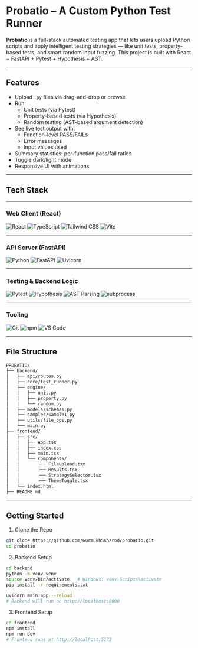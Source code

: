 # Probatio – A Custom Python Test Runner

**Probatio** is a full-stack automated testing app that lets users upload Python scripts and apply intelligent testing strategies — like unit tests, property-based tests, and smart random input fuzzing. This project is built with React + FastAPI + Pytest + Hypothesis + AST.

---

## Features

- Upload `.py` files via drag-and-drop or browse
- Run:
  - Unit tests (via Pytest)
  - Property-based tests (via Hypothesis)
  - Random testing (AST-based argument detection)
- See live test output with:
  - Function-level PASS/FAILs
  - Error messages
  - Input values used
- Summary statistics: per-function pass/fail ratios
- Toggle dark/light mode
- Responsive UI with animations

---

## Tech Stack

---

### Web Client (React)

![React](https://img.shields.io/badge/React-20232A?style=for-the-badge&logo=react&logoColor=61DAFB)
![TypeScript](https://img.shields.io/badge/TypeScript-3178C6?style=for-the-badge&logo=typescript&logoColor=white)
![Tailwind CSS](https://img.shields.io/badge/Tailwind%20CSS-06B6D4?style=for-the-badge&logo=tailwindcss&logoColor=white)
![Vite](https://img.shields.io/badge/Vite-646CFF?style=for-the-badge&logo=vite&logoColor=white)

---

### API Server (FastAPI)

![Python](https://img.shields.io/badge/Python-3776AB?style=for-the-badge&logo=python&logoColor=white)
![FastAPI](https://img.shields.io/badge/FastAPI-009688?style=for-the-badge&logo=fastapi&logoColor=white)
![Uvicorn](https://img.shields.io/badge/Uvicorn-121212?style=for-the-badge&logo=uvicorn&logoColor=white)

---

### Testing & Backend Logic

![Pytest](https://img.shields.io/badge/Pytest-3776AB?style=for-the-badge&logo=python&logoColor=white)
![Hypothesis](https://img.shields.io/badge/Hypothesis-E83E8C?style=for-the-badge&logo=python&logoColor=white)
![AST Parsing](https://img.shields.io/badge/AST-6C3483?style=for-the-badge&logo=python&logoColor=white)
![subprocess](https://img.shields.io/badge/Subprocess-1E88E5?style=for-the-badge&logo=gnubash&logoColor=white)

---

### Tooling

![Git](https://img.shields.io/badge/Git-F05032?style=for-the-badge&logo=git&logoColor=white)
![npm](https://img.shields.io/badge/npm-CB3837?style=for-the-badge&logo=npm&logoColor=white)
![VS Code](https://img.shields.io/badge/VS%20Code-007ACC?style=for-the-badge&logo=visualstudiocode&logoColor=white)

---


## File Structure

```bash
PROBATIO/
├── backend/
│   ├── api/routes.py
│   ├── core/test_runner.py
│   ├── engine/
│   │   ├── unit.py
│   │   ├── property.py
│   │   └── random.py
│   ├── models/schemas.py
│   ├── samples/sample1.py
│   ├── utils/file_ops.py
│   └── main.py
├── frontend/
│   ├── src/
│   │   ├── App.tsx
│   │   ├── index.css
│   │   ├── main.tsx
│   │   └── components/
│   │       ├── FileUpload.tsx
│   │       ├── Results.tsx
│   │       ├── StrategySelector.tsx
│   │       └── ThemeToggle.tsx
│   └── index.html
├── README.md
```

---

## Getting Started

1. Clone the Repo

```bash
git clone https://github.com/GurmukhSKharod/probatio.git
cd probatio
```

2. Backend Setup

```bash
cd backend
python -m venv venv
source venv/bin/activate   # Windows: venv\Scripts\activate
pip install -r requirements.txt

uvicorn main:app --reload
# Backend will run on http://localhost:8000
```

3. Frontend Setup

```bash
cd frontend
npm install
npm run dev
# Frontend runs at http://localhost:5173
```
